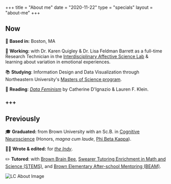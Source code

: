 +++
title = "About me"
date = "2020-11-22"
type = "specials"
layout = "about-me"
+++

Now
--

📍 **Based in:** Boston, MA

👔 **Working:** with Dr. Karen Quigley & Dr. Lisa Feldman Barrett as a full-time Research Technician in the [Interdisciplinary Affective Science Lab](https://www.affective-science.org/) & learning about variation in emotional experiences.

📚 **Studying**: Information Design and Data Visualization through Northeastern University's  [Masters of Science program](https://camd.northeastern.edu/program/information-design-and-data-visualization-ms/).

📖 **Reading**: *[Data Feminism](https://mitpress.mit.edu/books/data-feminism)* by Catherine D'Ignazio & Lauren F. Klein.

### +++

Previously
--

🎓 **Graduated:** from Brown University with an Sc.B. in [Cognitive Neuroscience](https://bulletin.brown.edu/the-college/concentrations/cogn/) (Honors, *magna cum laude*, [Phi Beta Kappa](https://www.brown.edu/academics/college/degree/phi-beta-kappa)).

✍🏻 **Wrote & edited:** for *[the Indy](https://www.theindy.org/)*.

✏️ **Tutored**: with [Brown Brain Bee](http://brownbrainbee.org/), [Swearer Tutoring Enrichment in Math and Science (STEMS)](https://brown.givepulse.com/group/124230-STEMS-Swearer-Tutoring-Enrichment-in-Math-and-Science), and [Brown Elementary After-school Mentoring (BEAM)](https://brown.givepulse.com/group/120739-Community-Corps-BEAM).

<!-- section break -->

![LC About Image](/uploads/profile_pic_about.PNG)


